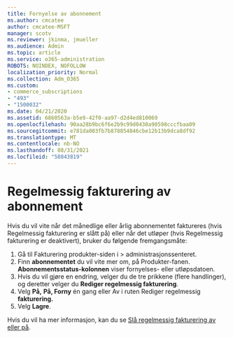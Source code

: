 ```yaml
---
title: Fornyelse av abonnement
ms.author: cmcatee
author: cmcatee-MSFT
manager: scotv
ms.reviewer: jkinma, jmueller
ms.audience: Admin
ms.topic: article
ms.service: o365-administration
ROBOTS: NOINDEX, NOFOLLOW
localization_priority: Normal
ms.collection: Adm_O365
ms.custom:
- commerce_subscriptions
- "493"
- "1500032"
ms.date: 04/21/2020
ms.assetid: 6860563a-b5e9-42f0-aa97-d2d4ed810069
ms.openlocfilehash: 90aa28b9bc6f6e2b9c99d0430a90598cccfbaa09
ms.sourcegitcommit: e781da003fb7b878854846cbe12b13b9dca8df92
ms.translationtype: MT
ms.contentlocale: nb-NO
ms.lasthandoff: 08/31/2021
ms.locfileid: "58843819"
---
```

# <a name="subscription-recurring-billing"></a>Regelmessig fakturering av abonnement

Hvis du vil vite når det månedlige eller  årlig abonnementet faktureres (hvis Regelmessig  fakturering er slått på) eller når det utløper (hvis Regelmessig fakturering er deaktivert), bruker du følgende fremgangsmåte:
  
1. Gå til Fakturering produkter-siden i  \> [](https://go.microsoft.com/fwlink/p/?linkid=842054) administrasjonssenteret.
2. Finn **abonnementet** du vil vite mer om, på Produkter-fanen. **Abonnementsstatus-kolonnen** viser fornyelses- eller utløpsdatoen.
3. Hvis du vil gjøre en endring, velger du de tre prikkene (flere handlinger), og deretter velger du **Rediger regelmessig fakturering**.
4. Velg **På,** **På, Forny** én gang eller Av i ruten Rediger regelmessig **fakturering.** 
5. Velg **Lagre**.

Hvis du vil ha mer informasjon, kan du se [Slå regelmessig fakturering av eller på](https://docs.microsoft.com/microsoft-365/commerce/subscriptions/renew-your-subscription).